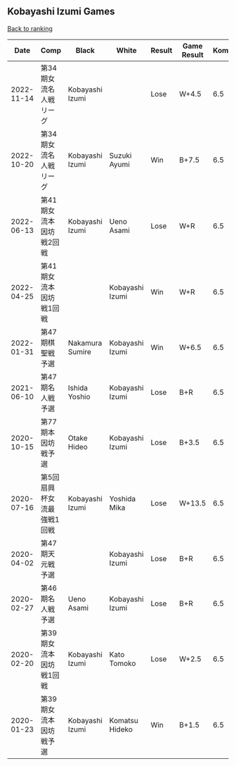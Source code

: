 ## Kobayashi Izumi Games

[Back to ranking](../../index.md)




| **Date** | **Comp** | **Black** | **White** | **Result** | **Game Result** | **Komi** | **Rating** | **Diff** | 
| --- | --- | --- | --- | --- | --- | --- | --- | --- |
| 2022-11-14 | 第34期女流名人戦リーグ | Kobayashi Izumi |  | Lose | W+4.5 | 6.5 | 2770 | -141 | 
| 2022-10-20 | 第34期女流名人戦リーグ | Kobayashi Izumi | Suzuki Ayumi | Win | B+7.5 | 6.5 | 2911 | 203 | 
| 2022-06-13 | 第41期女流本因坊戦2回戦  | Kobayashi Izumi | Ueno Asami | Lose | W+R | 6.5 | 2708 | 156 | 
| 2022-04-25 | 第41期女流本因坊戦1回戦 |  | Kobayashi Izumi | Win | W+R | 6.5 | 2552 | 45 | 
| 2022-01-31 | 第47期棋聖戦予選 | Nakamura Sumire | Kobayashi Izumi | Win | W+6.5 | 6.5 | 2507 | 351 | 
| 2021-06-10 | 第47期名人戦予選 | Ishida Yoshio | Kobayashi Izumi | Lose | B+R | 6.5 | 2156 | 0 | 
| 2020-10-15 | 第77期本因坊戦予選 | Otake Hideo | Kobayashi Izumi | Lose | B+3.5 | 6.5 | 2156 | 8 | 
| 2020-07-16 | 第5回扇興杯女流最強戦1回戦 | Kobayashi Izumi | Yoshida Mika | Lose | W+13.5 | 6.5 | 2148 | 37 | 
| 2020-04-02 | 第47期天元戦予選 |  | Kobayashi Izumi | Lose | B+R | 6.5 | 2111 | 278 | 
| 2020-02-27 | 第46期名人戦予選 | Ueno Asami | Kobayashi Izumi | Lose | B+R | 6.5 | 1833 | 11 | 
| 2020-02-20 | 第39期女流本因坊戦1回戦 | Kobayashi Izumi | Kato Tomoko | Lose | W+2.5 | 6.5 | 1822 | -311 | 
| 2020-01-23 | 第39期女流本因坊戦予選 | Kobayashi Izumi | Komatsu Hideko | Win | B+1.5 | 6.5 | 2133 | missing |




